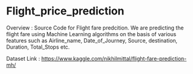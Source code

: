 # Flight_price_prediction

Overview :
Source Code for Flight fare predcition. We are predicting the flight fare using Machine Learning algorithms on the basis of various features such as Airline_name, Date_of_Journey, Source, destination, Duration, Total_Stops etc.

Dataset Link : https://www.kaggle.com/nikhilmittal/flight-fare-prediction-mh/





